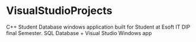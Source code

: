 # VisualStudioProjects
C++ Student Database windows application built for Student at Esoft IT DIP final Semester.
SQL Database + Visual Studio Windows app
